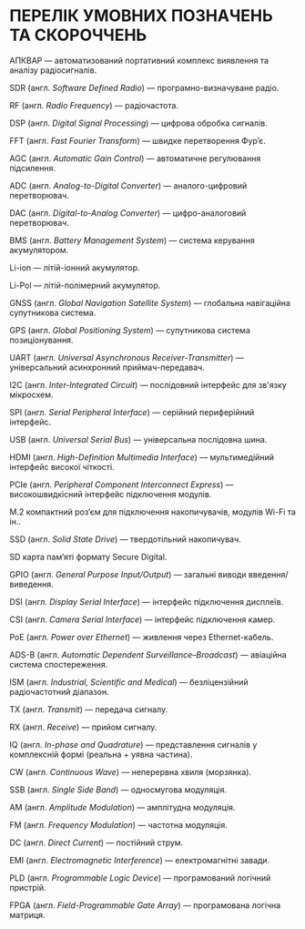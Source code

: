 # ПЕРЕЛІК УМОВНИХ ПОЗНАЧЕНЬ ТА СКОРОЧЧЕНЬ


АПКВАР — автоматизований портативний комплекс виявлення та аналізу радіосигналів.

SDR (англ. *Software Defined Radio*) — програмно-визначуване радіо.

RF (англ. *Radio Frequency*) — радіочастота.

DSP (англ. *Digital Signal Processing*) — цифрова обробка сигналів.

FFT (англ. *Fast Fourier Transform*) — швидке перетворення Фур’є.

AGC (англ. *Automatic Gain Control*) — автоматичне регулювання підсилення.

ADC (англ. *Analog-to-Digital Converter*) — аналого-цифровий перетворювач.

DAC (англ. *Digital-to-Analog Converter*) — цифро-аналоговий перетворювач.

BMS (англ. *Battery Management System*) — система керування акумулятором.

Li-ion — літій-іонний акумулятор.

Li-Pol — літій-полімерний акумулятор.

GNSS (англ. *Global Navigation Satellite System*) — глобальна навігаційна супутникова система.

GPS (англ. *Global Positioning System*) — супутникова система позиціонування.

UART (англ. *Universal Asynchronous Receiver-Transmitter*) — універсальний асинхронний приймач-передавач.

I2C (англ. *Inter-Integrated Circuit*) — послідовний інтерфейс для зв'язку мікросхем.

SPI (англ. *Serial Peripheral Interface*) — серійний периферійний інтерфейс.

USB (англ. *Universal Serial Bus*) — універсальна послідовна шина.

HDMI (англ. *High-Definition Multimedia Interface*) — мультимедійний інтерфейс високої чіткості.

PCIe (англ. *Peripheral Component Interconnect Express*) — високошвидкісний інтерфейс підключення модулів.

M.2 компактний роз’єм для підключення накопичувачів, модулів Wi-Fi та ін..

SSD (англ. *Solid State Drive*) — твердотільний накопичувач.

SD карта пам’яті формату Secure Digital.

GPIO (англ. *General Purpose Input/Output*) — загальні виводи введення/виведення.

DSI (англ. *Display Serial Interface*) — інтерфейс підключення дисплеїв.

CSI (англ. *Camera Serial Interface*) — інтерфейс підключення камер.

PoE (англ. *Power over Ethernet*) — живлення через Ethernet-кабель.

ADS-B (англ. *Automatic Dependent Surveillance–Broadcast*) — авіаційна система спостереження.

ISM (англ. *Industrial, Scientific and Medical*) — безліцензійний радіочастотний діапазон.

TX (англ. *Transmit*) — передача сигналу.

RX (англ. *Receive*) — прийом сигналу.

IQ (англ. *In-phase and Quadrature*) — представлення сигналів у комплексній формі (реальна + уявна частина).

CW (англ. *Continuous Wave*) — неперервна хвиля (морзянка).

SSB (англ. *Single Side Band*) — односмугова модуляція.

AM (англ. *Amplitude Modulation*) — амплітудна модуляція.

FM (англ. *Frequency Modulation*) — частотна модуляція.

DC (англ. *Direct Current*) — постійний струм.

EMI (англ. *Electromagnetic Interference*) — електромагнітні завади.

PLD (англ. *Programmable Logic Device*) — програмований логічний пристрій.

FPGA (англ. *Field-Programmable Gate Array*) — програмована логічна матриця.
